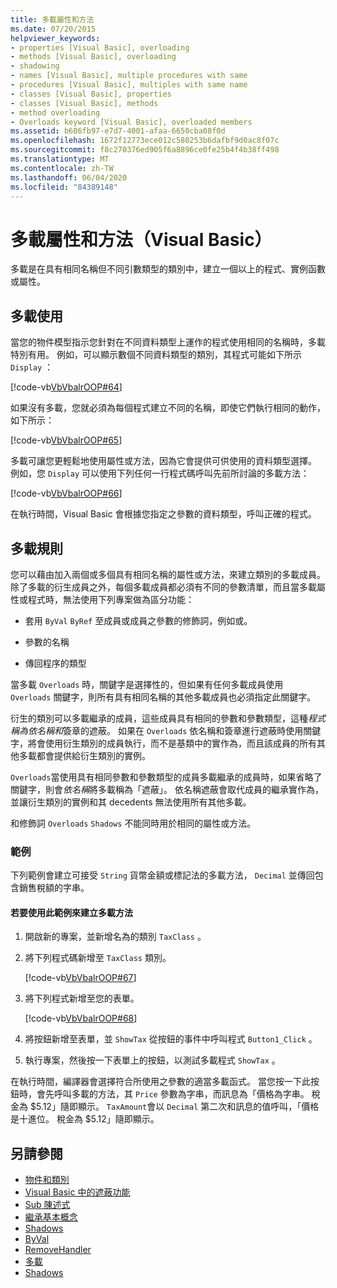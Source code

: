 ```yaml
---
title: 多載屬性和方法
ms.date: 07/20/2015
helpviewer_keywords:
- properties [Visual Basic], overloading
- methods [Visual Basic], overloading
- shadowing
- names [Visual Basic], multiple procedures with same
- procedures [Visual Basic], multiples with same name
- classes [Visual Basic], properties
- classes [Visual Basic], methods
- method overloading
- Overloads keyword [Visual Basic], overloaded members
ms.assetid: b686fb97-e7d7-4001-afaa-6650cba08f0d
ms.openlocfilehash: 1672f12773ece012c580253b6dafbf9d0ac8f07c
ms.sourcegitcommit: f8c270376ed905f6a8896ce0fe25b4f4b38ff498
ms.translationtype: MT
ms.contentlocale: zh-TW
ms.lasthandoff: 06/04/2020
ms.locfileid: "84389148"
---
```

# <a name="overloaded-properties-and-methods-visual-basic"></a>多載屬性和方法（Visual Basic）

多載是在具有相同名稱但不同引數類型的類別中，建立一個以上的程式、實例函數或屬性。

## <a name="overloading-usage"></a>多載使用

當您的物件模型指示您針對在不同資料類型上運作的程式使用相同的名稱時，多載特別有用。 例如，可以顯示數個不同資料類型的類別，其程式可能如下所示 `Display` ：

[!code-vb[VbVbalrOOP#64](~/samples/snippets/visualbasic/VS_Snippets_VBCSharp/VbVbalrOOP/VB/OOP.vb#64)]

如果沒有多載，您就必須為每個程式建立不同的名稱，即使它們執行相同的動作，如下所示：

[!code-vb[VbVbalrOOP#65](~/samples/snippets/visualbasic/VS_Snippets_VBCSharp/VbVbalrOOP/VB/OOP.vb#65)]

多載可讓您更輕鬆地使用屬性或方法，因為它會提供可供使用的資料類型選擇。 例如，您 `Display` 可以使用下列任何一行程式碼呼叫先前所討論的多載方法：

[!code-vb[VbVbalrOOP#66](~/samples/snippets/visualbasic/VS_Snippets_VBCSharp/VbVbalrOOP/VB/OOP.vb#66)]

在執行時間，Visual Basic 會根據您指定之參數的資料類型，呼叫正確的程式。

## <a name="overloading-rules"></a>多載規則

 您可以藉由加入兩個或多個具有相同名稱的屬性或方法，來建立類別的多載成員。 除了多載的衍生成員之外，每個多載成員都必須有不同的參數清單，而且當多載屬性或程式時，無法使用下列專案做為區分功能：

- 套用 `ByVal` `ByRef` 至成員或成員之參數的修飾詞，例如或。

- 參數的名稱

- 傳回程序的類型

當多載 `Overloads` 時，關鍵字是選擇性的，但如果有任何多載成員使用 `Overloads` 關鍵字，則所有具有相同名稱的其他多載成員也必須指定此關鍵字。

衍生的類別可以多載繼承的成員，這些成員具有相同的參數和參數類型，這種*程式稱為依名稱和*簽章的遮蔽。 如果在 `Overloads` 依名稱和簽章進行遮蔽時使用關鍵字，將會使用衍生類別的成員執行，而不是基類中的實作為，而且該成員的所有其他多載都會提供給衍生類別的實例。

`Overloads`當使用具有相同參數和參數類型的成員多載繼承的成員時，如果省略了關鍵字，則會*依名稱*將多載稱為「遮蔽」。 依名稱遮蔽會取代成員的繼承實作為，並讓衍生類別的實例和其 decedents 無法使用所有其他多載。

和修飾詞 `Overloads` `Shadows` 不能同時用於相同的屬性或方法。

### <a name="example"></a>範例

下列範例會建立可接受 `String` 貨幣金額或標記法的多載方法， `Decimal` 並傳回包含銷售稅額的字串。

#### <a name="to-use-this-example-to-create-an-overloaded-method"></a>若要使用此範例來建立多載方法

1. 開啟新的專案，並新增名為的類別 `TaxClass` 。

2. 將下列程式碼新增至 `TaxClass` 類別。

    [!code-vb[VbVbalrOOP#67](~/samples/snippets/visualbasic/VS_Snippets_VBCSharp/VbVbalrOOP/VB/OOP.vb#67)]

3. 將下列程式新增至您的表單。

    [!code-vb[VbVbalrOOP#68](~/samples/snippets/visualbasic/VS_Snippets_VBCSharp/VbVbalrOOP/VB/OOP.vb#68)]

4. 將按鈕新增至表單，並 `ShowTax` 從按鈕的事件中呼叫程式 `Button1_Click` 。

5. 執行專案，然後按一下表單上的按鈕，以測試多載程式 `ShowTax` 。

在執行時間，編譯器會選擇符合所使用之參數的適當多載函式。 當您按一下此按鈕時，會先呼叫多載的方法，其 `Price` 參數為字串，而訊息為「價格為字串。 稅金為 $5.12」隨即顯示。 `TaxAmount`會以 `Decimal` 第二次和訊息的值呼叫，「價格是十進位。 稅金為 $5.12」隨即顯示。

## <a name="see-also"></a>另請參閱

- [物件和類別](index.md)
- [Visual Basic 中的遮蔽功能](../declared-elements/shadowing.md)
- [Sub 陳述式](../../../language-reference/statements/sub-statement.md)
- [繼承基本概念](inheritance-basics.md)
- [Shadows](../../../language-reference/modifiers/shadows.md)
- [ByVal](../../../language-reference/modifiers/byval.md)
- [RemoveHandler](../../../language-reference/modifiers/byref.md)
- [多載](../../../language-reference/modifiers/overloads.md)
- [Shadows](../../../language-reference/modifiers/shadows.md)
